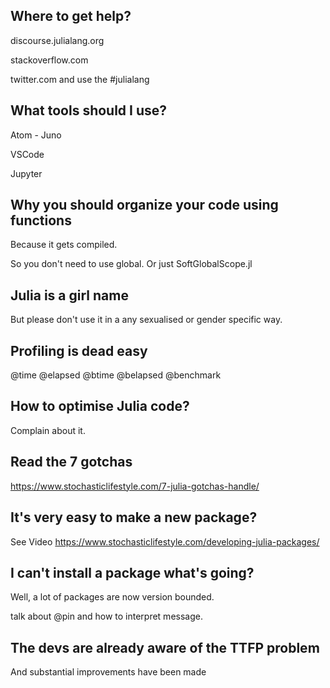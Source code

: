 ## Where to get help?

discourse.julialang.org

stackoverflow.com

twitter.com and use the #julialang

## What tools should I use?

Atom - Juno

VSCode

Jupyter


## Why you should organize your code using functions

Because it gets compiled.

So you don't need to use global. Or just SoftGlobalScope.jl

## Julia is a girl name

But please don't use it in a any sexualised or gender specific way.

## Profiling is dead easy

@time
@elapsed
@btime
@belapsed
@benchmark


## How to optimise Julia code?
Complain about it.

## Read the 7 gotchas

https://www.stochasticlifestyle.com/7-julia-gotchas-handle/

## It's very easy to make a new package?

See Video
https://www.stochasticlifestyle.com/developing-julia-packages/

## I can't install a package what's going?

Well, a lot of packages are now version bounded. 

talk about @pin and how to interpret message.


## The devs are already aware of the TTFP problem

And substantial improvements have been made




